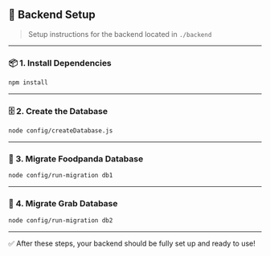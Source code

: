 ## 🚀 Backend Setup

> Setup instructions for the backend located in `./backend`

---

### 📦 1. Install Dependencies

```bash
npm install
```

---

### 🗄️ 2. Create the Database

```bash
node config/createDatabase.js
```

---

### 🍱 3. Migrate Foodpanda Database

```bash
node config/run-migration db1
```

---

### 🛵 4. Migrate Grab Database

```bash
node config/run-migration db2
```

---

✅ After these steps, your backend should be fully set up and ready to use!